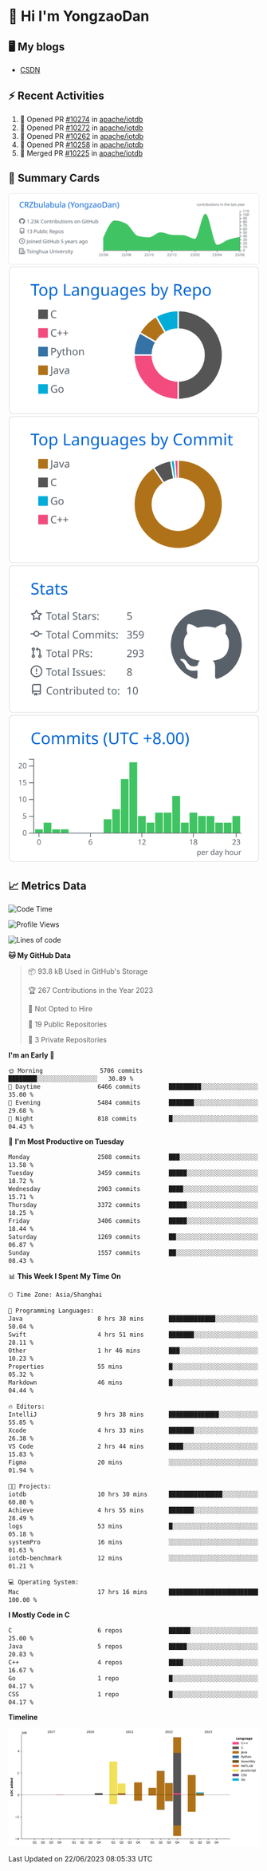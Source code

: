 # 👋 Hi I'm YongzaoDan

## 🖥 My blogs
  + [CSDN](https://blog.csdn.net/CRZbulabula?type=blog)

## ⚡ Recent Activities
<!--START_SECTION:activity-->
1. 💪 Opened PR [#10274](https://github.com/apache/iotdb/pull/10274) in [apache/iotdb](https://github.com/apache/iotdb)
2. 💪 Opened PR [#10272](https://github.com/apache/iotdb/pull/10272) in [apache/iotdb](https://github.com/apache/iotdb)
3. 💪 Opened PR [#10262](https://github.com/apache/iotdb/pull/10262) in [apache/iotdb](https://github.com/apache/iotdb)
4. 💪 Opened PR [#10258](https://github.com/apache/iotdb/pull/10258) in [apache/iotdb](https://github.com/apache/iotdb)
5. 🎉 Merged PR [#10225](https://github.com/apache/iotdb/pull/10225) in [apache/iotdb](https://github.com/apache/iotdb)
<!--END_SECTION:activity-->

## 🎑 Summary Cards

[![](https://raw.githubusercontent.com/CRZbulabula/CRZbulabula/main/profile-summary-card-output/github/0-profile-details.svg)](https://github.com/vn7n24fzkq/github-profile-summary-cards)
[![](https://raw.githubusercontent.com/CRZbulabula/CRZbulabula/main/profile-summary-card-output/github/1-repos-per-language.svg)](https://github.com/vn7n24fzkq/github-profile-summary-cards) [![](https://raw.githubusercontent.com/CRZbulabula/CRZbulabula/main/profile-summary-card-output/github/2-most-commit-language.svg)](https://github.com/vn7n24fzkq/github-profile-summary-cards)
[![](https://raw.githubusercontent.com/CRZbulabula/CRZbulabula/main/profile-summary-card-output/github/3-stats.svg)](https://github.com/vn7n24fzkq/github-profile-summary-cards) [![](https://raw.githubusercontent.com/CRZbulabula/CRZbulabula/main/profile-summary-card-output/github/4-productive-time.svg)](https://github.com/vn7n24fzkq/github-profile-summary-cards)

## 📈 Metrics Data

<!--START_SECTION:waka-->
![Code Time](http://img.shields.io/badge/Code%20Time-202%20hrs%2030%20mins-blue)

![Profile Views](http://img.shields.io/badge/Profile%20Views-0-blue)

![Lines of code](https://img.shields.io/badge/From%20Hello%20World%20I%27ve%20Written-16.4%20million%20lines%20of%20code-blue)

**🐱 My GitHub Data** 

> 📦 93.8 kB Used in GitHub's Storage 
 > 
> 🏆 267 Contributions in the Year 2023
 > 
> 🚫 Not Opted to Hire
 > 
> 📜 19 Public Repositories 
 > 
> 🔑 3 Private Repositories 
 > 
**I'm an Early 🐤** 

```text
🌞 Morning                5706 commits        ████████░░░░░░░░░░░░░░░░░   30.89 % 
🌆 Daytime                6466 commits        █████████░░░░░░░░░░░░░░░░   35.00 % 
🌃 Evening                5484 commits        ███████░░░░░░░░░░░░░░░░░░   29.68 % 
🌙 Night                  818 commits         █░░░░░░░░░░░░░░░░░░░░░░░░   04.43 % 
```
📅 **I'm Most Productive on Tuesday** 

```text
Monday                   2508 commits        ███░░░░░░░░░░░░░░░░░░░░░░   13.58 % 
Tuesday                  3459 commits        █████░░░░░░░░░░░░░░░░░░░░   18.72 % 
Wednesday                2903 commits        ████░░░░░░░░░░░░░░░░░░░░░   15.71 % 
Thursday                 3372 commits        █████░░░░░░░░░░░░░░░░░░░░   18.25 % 
Friday                   3406 commits        █████░░░░░░░░░░░░░░░░░░░░   18.44 % 
Saturday                 1269 commits        ██░░░░░░░░░░░░░░░░░░░░░░░   06.87 % 
Sunday                   1557 commits        ██░░░░░░░░░░░░░░░░░░░░░░░   08.43 % 
```


📊 **This Week I Spent My Time On** 

```text
🕑︎ Time Zone: Asia/Shanghai

💬 Programming Languages: 
Java                     8 hrs 38 mins       █████████████░░░░░░░░░░░░   50.04 % 
Swift                    4 hrs 51 mins       ███████░░░░░░░░░░░░░░░░░░   28.11 % 
Other                    1 hr 46 mins        ███░░░░░░░░░░░░░░░░░░░░░░   10.23 % 
Properties               55 mins             █░░░░░░░░░░░░░░░░░░░░░░░░   05.32 % 
Markdown                 46 mins             █░░░░░░░░░░░░░░░░░░░░░░░░   04.44 % 

🔥 Editors: 
IntelliJ                 9 hrs 38 mins       ██████████████░░░░░░░░░░░   55.85 % 
Xcode                    4 hrs 33 mins       ███████░░░░░░░░░░░░░░░░░░   26.38 % 
VS Code                  2 hrs 44 mins       ████░░░░░░░░░░░░░░░░░░░░░   15.83 % 
Figma                    20 mins             ░░░░░░░░░░░░░░░░░░░░░░░░░   01.94 % 

🐱‍💻 Projects: 
iotdb                    10 hrs 30 mins      ███████████████░░░░░░░░░░   60.80 % 
Achieve                  4 hrs 55 mins       ███████░░░░░░░░░░░░░░░░░░   28.49 % 
logs                     53 mins             █░░░░░░░░░░░░░░░░░░░░░░░░   05.18 % 
systemPro                16 mins             ░░░░░░░░░░░░░░░░░░░░░░░░░   01.63 % 
iotdb-benchmark          12 mins             ░░░░░░░░░░░░░░░░░░░░░░░░░   01.21 % 

💻 Operating System: 
Mac                      17 hrs 16 mins      █████████████████████████   100.00 % 
```

**I Mostly Code in C** 

```text
C                        6 repos             ██████░░░░░░░░░░░░░░░░░░░   25.00 % 
Java                     5 repos             █████░░░░░░░░░░░░░░░░░░░░   20.83 % 
C++                      4 repos             ████░░░░░░░░░░░░░░░░░░░░░   16.67 % 
Go                       1 repo              █░░░░░░░░░░░░░░░░░░░░░░░░   04.17 % 
CSS                      1 repo              █░░░░░░░░░░░░░░░░░░░░░░░░   04.17 % 
```



**Timeline**

![Lines of Code chart](https://raw.githubusercontent.com/CRZbulabula/CRZbulabula/main/assets/bar_graph.png)


 Last Updated on 22/06/2023 08:05:33 UTC
<!--END_SECTION:waka-->

